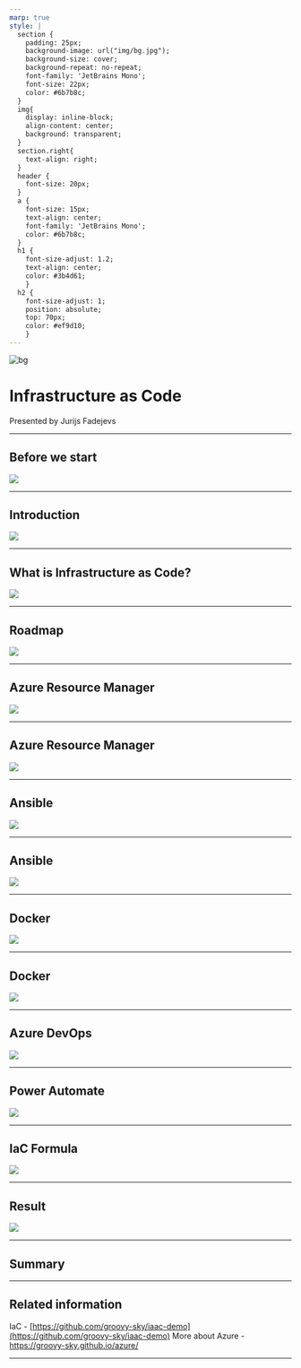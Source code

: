 ```yaml
---
marp: true
style: |
  section {
    padding: 25px;
    background-image: url("img/bg.jpg");
    background-size: cover; 
    background-repeat: no-repeat;
    font-family: 'JetBrains Mono';
    font-size: 22px;
    color: #6b7b8c;
  }
  img{
    display: inline-block;
    align-content: center;
    background: transparent;
  }
  section.right{
    text-align: right;
  }
  header {
    font-size: 20px;
  }
  a {
    font-size: 15px;
    text-align: center;
    font-family: 'JetBrains Mono';
    color: #6b7b8c;
  }
  h1 {
    font-size-adjust: 1.2;
    text-align: center;
    color: #3b4d61;
    }
  h2 {
    font-size-adjust: 1;
    position: absolute;
    top: 70px;
    color: #ef9d10;
    }
---
```


![bg](https://raw.githubusercontent.com/groovy-sky/iac-presentation/main/presentation/img/bg.jpg)

# Infrastructure as Code
<!-- _class: right -->
Presented by Jurijs Fadejevs

---

## Before we start

![](https://raw.githubusercontent.com/groovy-sky/iac-presentation/main/presentation/img/present_link.svg)

---

<!-- paginate: true -->
<!-- header: 'Infrastructure as Code' -->
<!-- footer: 'https://github.com/groovy-sky' -->

## Introduction

![](https://raw.githubusercontent.com/groovy-sky/iac-presentation/main/presentation/img/intro.svg)

---

## What is Infrastructure as Code?

![](https://raw.githubusercontent.com/groovy-sky/iac-presentation/main/presentation/img/iac.svg)

---

## Roadmap

![](https://raw.githubusercontent.com/groovy-sky/iac-presentation/main/presentation/img/struct.svg)

---

<!-- _footer: 'https://github.com/groovy-sky/azure/tree/master/iac-00#introduction' -->
## Azure Resource Manager
![](https://raw.githubusercontent.com/groovy-sky/iac-presentation/main/presentation/img/az_res.svg)

---

<!-- _footer: 'https://github.com/groovy-sky/azure/tree/master/iac-00#introduction' -->
## Azure Resource Manager

![](https://raw.githubusercontent.com/groovy-sky/iac-presentation/main/presentation/img/arm_temp.svg)

---

## Ansible

<!-- _footer: 'https://github.com/groovy-sky/azure/tree/master/iac-01#introduction' -->
![](img/ans_az.svg)

---

## Ansible

<!-- _footer: 'https://github.com/groovy-sky/azure/tree/master/iac-01#introduction' -->
![](https://raw.githubusercontent.com/groovy-sky/iac-presentation/main/presentation/img/ansible_parts.svg)

---

## Docker

<!-- _footer: 'https://github.com/groovy-sky/azure/tree/master/iac-02#introduction' -->
![](https://raw.githubusercontent.com/groovy-sky/iac-presentation/main/presentation/img/virt_types.svg)

---

## Docker

<!-- _footer: 'https://github.com/groovy-sky/azure/tree/master/iac-02#introduction' -->
![](https://raw.githubusercontent.com/groovy-sky/iac-presentation/main/presentation/img/docker_parts.svg)

---

## Azure DevOps

<!-- _footer: 'https://github.com/groovy-sky/azure/tree/master/iac-03#introduction' -->
![](https://raw.githubusercontent.com/groovy-sky/iac-presentation/main/presentation/img/devops_parts.svg)


---

<!-- _footer: 'https://github.com/groovy-sky/azure/tree/master/iac-04#introduction' -->
## Power Automate

![](img/flow.svg)

---

## IaC Formula

![](img/formula.svg)


---

## Result


![](img/result.svg)


---

## Summary


---

## Related information

<!-- _font-size: 35px; -->
<!-- _a.font-size: 35px; -->

IaC - [https://github.com/groovy-sky/iaac-demo](https://github.com/groovy-sky/iaac-demo)
More about Azure - https://groovy-sky.github.io/azure/

---